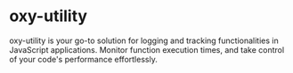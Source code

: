 # oxy-utility
oxy-utility is your go-to solution for logging and tracking functionalities in JavaScript applications. Monitor function execution times, and take control of your code's performance effortlessly.
